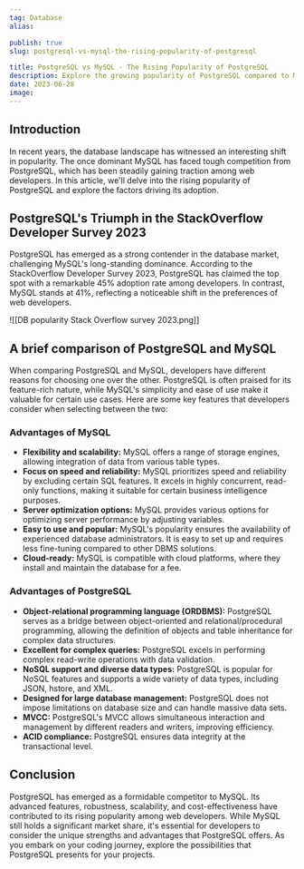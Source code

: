 ```yaml
---
tag: Database
alias:

publish: true
slug: postgresql-vs-mysql-the-rising-popularity-of-postgresql

title: PostgreSQL vs MySQL - The Rising Popularity of PostgreSQL
description: Explore the growing popularity of PostgreSQL compared to MySQL and understand the factors behind this trend in the web development industry.
date: 2023-06-28
image:
---
```


## Introduction
In recent years, the database landscape has witnessed an interesting shift in popularity. The once dominant MySQL has faced tough competition from PostgreSQL, which has been steadily gaining traction among web developers. In this article, we'll delve into the rising popularity of PostgreSQL and explore the factors driving its adoption.


## PostgreSQL's Triumph in the StackOverflow Developer Survey 2023
PostgreSQL has emerged as a strong contender in the database market, challenging MySQL's long-standing dominance. According to the StackOverflow Developer Survey 2023, PostgreSQL has claimed the top spot with a remarkable 45% adoption rate among developers. In contrast, MySQL stands at 41%, reflecting a noticeable shift in the preferences of web developers.

![[DB popularity Stack Overflow survey 2023.png]]

## A brief comparison of PostgreSQL and MySQL
When comparing PostgreSQL and MySQL, developers have different reasons for choosing one over the other. PostgreSQL is often praised for its feature-rich nature, while MySQL's simplicity and ease of use make it valuable for certain use cases. Here are some key features that developers consider when selecting between the two:

### Advantages of MySQL

- **Flexibility and scalability:** MySQL offers a range of storage engines, allowing integration of data from various table types.
- **Focus on speed and reliability:** MySQL prioritizes speed and reliability by excluding certain SQL features. It excels in highly concurrent, read-only functions, making it suitable for certain business intelligence purposes.
- **Server optimization options:** MySQL provides various options for optimizing server performance by adjusting variables.
- **Easy to use and popular:** MySQL's popularity ensures the availability of experienced database administrators. It is easy to set up and requires less fine-tuning compared to other DBMS solutions.
- **Cloud-ready:** MySQL is compatible with cloud platforms, where they install and maintain the database for a fee.

### Advantages of PostgreSQL

- **Object-relational programming language (ORDBMS):** PostgreSQL serves as a bridge between object-oriented and relational/procedural programming, allowing the definition of objects and table inheritance for complex data structures.
- **Excellent for complex queries:** PostgreSQL excels in performing complex read-write operations with data validation.
- **NoSQL support and diverse data types:** PostgreSQL is popular for NoSQL features and supports a wide variety of data types, including JSON, hstore, and XML.
- **Designed for large database management:** PostgreSQL does not impose limitations on database size and can handle massive data sets.
- **MVCC:** PostgreSQL's MVCC allows simultaneous interaction and management by different readers and writers, improving efficiency.
- **ACID compliance:** PostgreSQL ensures data integrity at the transactional level.

## Conclusion
PostgreSQL has emerged as a formidable competitor to MySQL. Its advanced features, robustness, scalability, and cost-effectiveness have contributed to its rising popularity among web developers. While MySQL still holds a significant market share, it's essential for developers to consider the unique strengths and advantages that PostgreSQL offers. As you embark on your coding journey, explore the possibilities that PostgreSQL presents for your projects.
